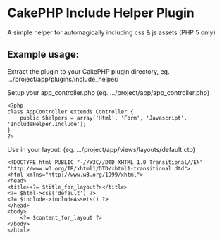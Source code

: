 # CakePHP Include Helper Plugin

A simple helper for automagically including css & js assets (PHP 5 only)

## Example usage:

Extract the plugin to your CakePHP plugin directory, eg. .../project/app/plugins/include\_helper/

Setup your app\_controller.php (eg. .../project/app/app\_controller.php)

    <?php
    class AppController extends Controller {
        public $helpers = array('Html', 'Form', 'Javascript', 'IncludeHelper.Include');
    }
    ?>

Use in your layout: (eg. .../project/app/views/layouts/default.ctp)

    <!DOCTYPE html PUBLIC "-//W3C//DTD XHTML 1.0 Transitional//EN" "http://www.w3.org/TR/xhtml1/DTD/xhtml1-transitional.dtd">
    <html xmlns="http://www.w3.org/1999/xhtml">
    <head>
    <title><?= $title_for_layout?></title>
    <?= $html->css('default') ?>
    <?= $include->includeAssets() ?>
    </head>
    <body>
        <?= $content_for_layout ?>
    </body>
    </html>

